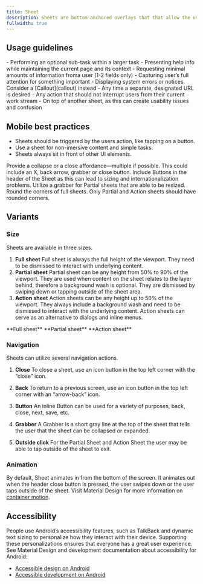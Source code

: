 ```yaml
---
title: Sheet
description: Sheets are bottom-anchored overlays that that allow the user to easily return to the previous screen. They are meant for temporary focused tasks. Sheets are the mobile equivalent of the modal or overlay on web.
fullwidth: true
---
```


<ImgContainer src="https://i.pinimg.com/originals/41/a6/36/41a6369d262d24bf04d08ee32beef508.png" alt="examples of three types of sheets: a Full sheet, a Partial resizable sheet and an Action sheet"/>

## Usage guidelines

<TwoCol>
  <Group>
    <Do title="When to use" />
      - Performing an optional sub-task within a larger task
      - Presenting help info while maintaining the current page and its context
      - Requesting minimal amounts of information froma user (1-2 fields only)
      - Capturing user’s full attention for something important
  </Group>
  <Group>
    <Dont title="When not to use" />
      - Displaying system errors or notices. Consider a [Callout](callout) instead
      - Any time a separate, designated URL is desired
      - Any action that should not interrupt users from their current work stream
      - On top of another sheet, as this can create usability issues and confusion
  </Group>
</TwoCol>

## Mobile best practices

- Sheets should be triggered by the users action, like tapping on a button.
- Use a sheet for non-imersive content and simple tasks.
- Sheets always sit in front of other UI elements.

<TwoCol>
  <Group>
    <ImgContainer src="https://i.pinimg.com/originals/84/d4/0d/84d40d290128608db361a276a586da87.png" alt="a partial sheet with a close button and a grabber to allow for multiple ways to close and collapse"/>
    <Do title="Do" />
    Provide a collapse or a close affordance&mdash;multiple if possible. This could include an X, back arrow, grabber or close button.
  </Group>
  <Group>
    <ImgContainer src="https://i.pinimg.com/originals/5d/3a/20/5d3a20657045824cb4b7d89263b6ec30.png" alt="a partial sheet with a button in the top right corner of the header"/>
    <Dont title="Don't" />
    Include Buttons in the header of the Sheet as this can lead to sizing and internationalization problems.
  </Group>
</TwoCol>

<TwoCol>
  <Group>
    <ImgContainer src="https://i.pinimg.com/originals/06/e9/6f/06e96f0193da3a32a25d7f1174d5dfa1.png" alt="a partial sheet with a grabber to help resize"/>
    <Do title="Do" />Utilize a grabber for Partial sheets that are able to be resized.
  </Group>
  <Group>
    <ImgContainer src="https://i.pinimg.com/originals/62/a4/fa/62a4fa0befb32c836519b6d9f1af5f28.png" alt="a full sheet with rounded corners"/>
    <Dont title="Don't" />
    Round the corners of full sheets. Only Partial and Action sheets should have rounded corners.
  </Group>
</TwoCol>

## Variants

### Size

Sheets are available in three sizes.

1. **Full sheet**
   Full sheet is always the full height of the viewport. They need to be dismissed to interact with underlying content.
2. **Partial sheet**
   Partial sheet can be any height from 50% to 90% of the viewport. They are used when content on the sheet relates to the layer behind, therefore a background wash is optional. They are dismissed by swiping down or tapping outside of the sheet area.
3. **Action sheet**
   Action sheets can be any height up to 50% of the viewport. They always include a background wash and need to be dismissed to interact with the underlying content. Action sheets can serve as an alternative to dialogs and inline menus.

<ThreeCol>
<Group>
<ImgContainer src="https://i.pinimg.com/originals/5a/47/1d/5a471d7d44d380915953f57777455c7d.png" alt="a Full sheet that takes up the full phone screen and shows a profile picture and the ability to see ideas from a pinner, along with other actions like downloading and changing the profile picture" />
**Full sheet**
</Group>

<Group>
<ImgContainer src="https://i.pinimg.com/originals/09/7a/72/097a72f92026753e50b29641eab975ff.png" alt="a Partial sheet that can be closed and/or resized. It is for Creating a board" />
**Partial sheet**
</Group>

<Group>
<ImgContainer src="https://i.pinimg.com/originals/df/d3/8f/dfd38f800948c6bc8f3cb5a53d575a87.png" alt="An Action Sheet that allows for sorting and organization" />
**Action sheet**
</Group>
</ThreeCol>

### Navigation

Sheets can utilize several navigation actions.

1. **Close**
   To close a sheet, use an icon button in the top left corner with the “close” icon.
2. **Back**
   To return to a previous screen, use an icon button in the top left corner with an “arrow-back” icon.

3. **Button**
   An inline Button can be used for a variety of purposes, back, close, next, save, etc.

4. **Grabber**
   A Grabber is a short gray line at the top of the sheet that tells the user that the sheet can be collapsed or expanded.
5. **Outside click**
   For the Partial Sheet and Action Sheet the user may be able to tap outside of the sheet to exit.

### Animation

By default, Sheet animates in from the bottom of the screen. It animates out when the header close button is pressed, the user swipes down or the user taps outside of the sheet. Visit Material Design for more information on [container motion](https://material.io/design/motion/the-motion-system.html#container-transform).

## Accessibility

People use Android’s accessibility features, such as TalkBack and dynamic text sizing to personalize how they interact with their device. Supporting these personalizations ensures that everyone has a great user experience. See Material Design and development documentation about accessibility for Android:

- [Accessible design on Android](https://material.io/design/usability/accessibility.html#understanding-accessibility)
- [Accessible development on Android](hhttps://developer.android.com/guide/topics/ui/accessibility)
